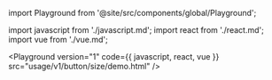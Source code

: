 import Playground from '@site/src/components/global/Playground';

import javascript from './javascript.md';
import react from './react.md';
import vue from './vue.md';


<Playground version="1" code={{ javascript, react, vue }} src="usage/v1/button/size/demo.html" />
